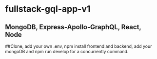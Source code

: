 # fullstack-gql-app-v1
## MongoDB, Express-Apollo-GraphQL, React, Node

##Clone, add your own .env, npm install frontend and backend, add your mongoDB and npm run develop for a concurrently command.
